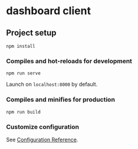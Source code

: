 # dashboard client

## Project setup
```
npm install
```

### Compiles and hot-reloads for development
```
npm run serve
```
Launch on `localhost:8000` by default.

### Compiles and minifies for production
```
npm run build
```

### Customize configuration
See [Configuration Reference](https://cli.vuejs.org/config/).
